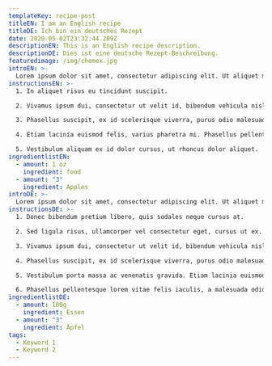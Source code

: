 ```yaml
---
templateKey: recipe-post
titleEN: I am an English recipe
titleDE: Ich bin ein deutsches Rezept
date: 2020-05-02T23:32:44.209Z
descriptionEN: This is an English recipe description.
descriptionDE: Dies ist eine deutsche Rezept-Beschreibung.
featuredimage: /img/chemex.jpg
introEN: >-
  Lorem ipsum dolor sit amet, consectetur adipiscing elit. Ut aliquet magna eget erat varius, eget gravida mauris malesuada. Maecenas placerat sem vel lobortis tincidunt. Lorem ipsum dolor sit amet, consectetur adipiscing elit. Donec bibendum pretium libero, quis sodales neque cursus at. Sed ligula risus, ullamcorper vel consectetur eget, cursus ut ex. In aliquet risus eu tincidunt suscipit. Vivamus ipsum dui, consectetur ut velit id, bibendum vehicula nisl.
instructionsEN: >-
  1. In aliquet risus eu tincidunt suscipit. 

  2. Vivamus ipsum dui, consectetur ut velit id, bibendum vehicula nisl. Donec hendrerit mi sit amet libero suscipit malesuada. Integer in dolor lobortis, condimentum velit ut, tristique risus. 

  3. Phasellus suscipit, ex id scelerisque viverra, purus odio malesuada nulla, vitae dapibus velit diam eget nulla. Vestibulum porta massa ac venenatis gravida. 

  4. Etiam lacinia euismod felis, varius pharetra mi. Phasellus pellentesque lorem vitae felis iaculis, a malesuada odio dignissim. 

  5. Vestibulum aliquam ex id dolor cursus, ut rhoncus dolor aliquet.
ingredientlistEN:
  - amount: 1 oz
    ingredient: food
  - amount: "3"
    ingredient: Apples
introDE: >-
  Lorem ipsum dolor sit amet, consectetur adipiscing elit. Ut aliquet magna eget erat varius, eget gravida mauris malesuada. Maecenas placerat sem vel lobortis tincidunt. Lorem ipsum dolor sit amet, consectetur adipiscing elit. Donec bibendum pretium libero, quis sodales neque cursus at. Sed ligula risus, ullamcorper vel consectetur eget, cursus ut ex. In aliquet risus eu tincidunt suscipit. Vivamus ipsum dui, consectetur ut velit id, bibendum vehicula nisl.
instructionsDE: >-
  1. Donec bibendum pretium libero, quis sodales neque cursus at. 

  2. Sed ligula risus, ullamcorper vel consectetur eget, cursus ut ex. In aliquet risus eu tincidunt suscipit. 

  3. Vivamus ipsum dui, consectetur ut velit id, bibendum vehicula nisl. Donec hendrerit mi sit amet libero suscipit malesuada. Integer in dolor lobortis, condimentum velit ut, tristique risus. 

  4. Phasellus suscipit, ex id scelerisque viverra, purus odio malesuada nulla, vitae dapibus velit diam eget nulla. 

  5. Vestibulum porta massa ac venenatis gravida. Etiam lacinia euismod felis, varius pharetra mi. 

  6. Phasellus pellentesque lorem vitae felis iaculis, a malesuada odio dignissim. Vestibulum aliquam ex id dolor cursus, ut rhoncus dolor aliquet.
ingredientlistDE:
  - amount: 100g
    ingredient: Essen
  - amount: "3"
    ingredient: Äpfel
tags:
  - Keyword 1
  - Keyword 2
---
```

